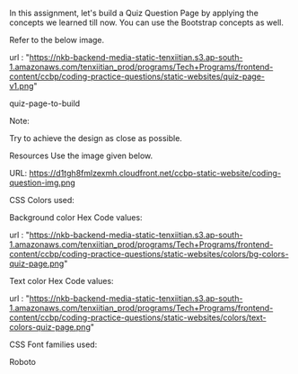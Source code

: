 In this assignment, let's build a Quiz Question Page by applying the concepts we learned till now. You can use the Bootstrap concepts as well.

Refer to the below image.

url : "https://nkb-backend-media-static-tenxiitian.s3.ap-south-1.amazonaws.com/tenxiitian_prod/programs/Tech+Programs/frontend-content/ccbp/coding-practice-questions/static-websites/quiz-page-v1.png"

quiz-page-to-build


Note:

Try to achieve the design as close as possible.

Resources
Use the image given below.

URL: https://d1tgh8fmlzexmh.cloudfront.net/ccbp-static-website/coding-question-img.png

CSS Colors used:

Background color Hex Code values:

url : "https://nkb-backend-media-static-tenxiitian.s3.ap-south-1.amazonaws.com/tenxiitian_prod/programs/Tech+Programs/frontend-content/ccbp/coding-practice-questions/static-websites/colors/bg-colors-quiz-page.png"

Text color Hex Code values:

url : "https://nkb-backend-media-static-tenxiitian.s3.ap-south-1.amazonaws.com/tenxiitian_prod/programs/Tech+Programs/frontend-content/ccbp/coding-practice-questions/static-websites/colors/text-colors-quiz-page.png"

CSS Font families used:

Roboto

